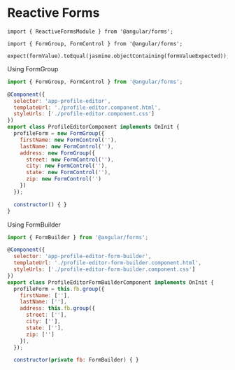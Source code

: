 # Reactive Forms

    import { ReactiveFormsModule } from '@angular/forms';
    
    import { FormGroup, FormControl } from '@angular/forms';
    
    expect(formValue).toEqual(jasmine.objectContaining(formValueExpected));

Using FormGroup

```javascript
import { FormGroup, FormControl } from '@angular/forms';

@Component({
  selector: 'app-profile-editor',
  templateUrl: './profile-editor.component.html',
  styleUrls: ['./profile-editor.component.css']
})
export class ProfileEditorComponent implements OnInit {
  profileForm = new FormGroup({
    firstName: new FormControl(''),
    lastName: new FormControl(''),
    address: new FormGroup({
      street: new FormControl(''),
      city: new FormControl(''),
      state: new FormControl(''),
      zip: new FormControl('')
    })
  });

  constructor() { }
}

```

Using FormBuilder

```javascript
import { FormBuilder } from '@angular/forms';

@Component({
  selector: 'app-profile-editor-form-builder',
  templateUrl: './profile-editor-form-builder.component.html',
  styleUrls: ['./profile-editor-form-builder.component.css']
})
export class ProfileEditorFormBuilderComponent implements OnInit {
  profileForm = this.fb.group({
    firstName: [''],
    lastName: [''],
    address: this.fb.group({
      street: [''],
      city: [''],
      state: [''],
      zip: ['']
    }),
  });

  constructor(private fb: FormBuilder) { }

```
